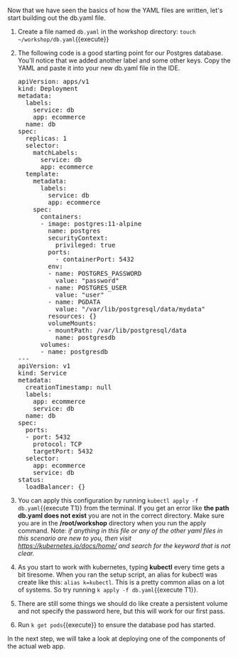 Now that we have seen the basics of how the YAML files are written, let's start building out the db.yaml file.

1.  Create a file named `db.yaml` in the workshop directory: `touch ~/workshop/db.yaml`{{execute}}
2.  The following code is a good starting point for our Postgres database. You'll notice that we added another label and some other keys. Copy the YAML and paste it into your new db.yaml file in the IDE.
    <pre class="file" data-target="clipboard">
    apiVersion: apps/v1
    kind: Deployment
    metadata:
      labels:
        service: db
        app: ecommerce
      name: db
    spec:
      replicas: 1
      selector:
        matchLabels:
          service: db
          app: ecommerce
      template:
        metadata:
          labels:
            service: db
            app: ecommerce
        spec:
          containers:
          - image: postgres:11-alpine
            name: postgres
            securityContext:
              privileged: true 
            ports:
              - containerPort: 5432
            env:
            - name: POSTGRES_PASSWORD
              value: "password"
            - name: POSTGRES_USER
              value: "user"
            - name: PGDATA
              value: "/var/lib/postgresql/data/mydata"
            resources: {}
            volumeMounts:
            - mountPath: /var/lib/postgresql/data
              name: postgresdb 
          volumes:
          - name: postgresdb
    ---
    apiVersion: v1
    kind: Service
    metadata:
      creationTimestamp: null
      labels:
        app: ecommerce
        service: db 
      name: db
    spec:
      ports:
      - port: 5432
        protocol: TCP
        targetPort: 5432
      selector:
        app: ecommerce
        service: db
    status:
      loadBalancer: {}
    </pre>

3.  You can apply this configuration by running `kubectl apply -f db.yaml`{{execute T1}} from the terminal. If you get an error like **the path db.yaml does not exist** you are not in the correct directory. Make sure you are in the **/root/workshop** directory when you run the apply command. Note: *if anything in this file or any of the other yaml files in this scenario are new to you, then visit https://kubernetes.io/docs/home/ and search for the keyword that is not clear.*
4.  As you start to work with kubernetes, typing **kubectl** every time gets a bit tiresome. When you ran the setup script, an alias for kubectl was create like this: `alias k=kubectl`. This is a pretty common alias on a lot of systems. So try running `k apply -f db.yaml`{{execute T1}}. 
5.  There are still some things we should do like create a persistent volume and not specify the password here, but this will work for our first pass.
6.  Run `k get pods`{{execute}} to ensure the database pod has started. 

In the next step, we will take a look at deploying one of the components of the actual web app.